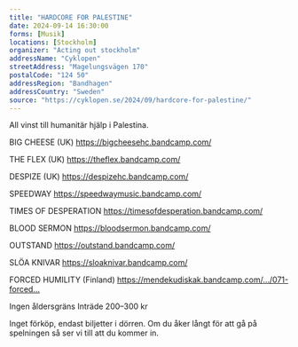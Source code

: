 ```yaml
---
title: "HARDCORE FOR PALESTINE"
date: 2024-09-14 16:30:00
forms: [Musik]
locations: [Stockholm]
organizer: "Acting out stockholm"
addressName: "Cyklopen"
streetAddress: "Magelungsvägen 170"
postalCode: "124 50"
addressRegion: "Bandhagen"
addressCountry: "Sweden"
source: "https://cyklopen.se/2024/09/hardcore-for-palestine/"
---
```

All vinst till humanitär hjälp i Palestina.

BIG CHEESE (UK)
https://bigcheesehc.bandcamp.com/

THE FLEX (UK)
https://theflex.bandcamp.com/

DESPIZE (UK)
https://despizehc.bandcamp.com/

SPEEDWAY 
https://speedwaymusic.bandcamp.com/

TIMES OF DESPERATION
https://timesofdesperation.bandcamp.com/

BLOOD SERMON
https://bloodsermon.bandcamp.com/

OUTSTAND
https://outstand.bandcamp.com/

SLÖA KNIVAR
https://sloaknivar.bandcamp.com/

FORCED HUMILITY (Finland)
https://mendekudiskak.bandcamp.com/…/071-forced…

Ingen åldersgräns
Inträde 200–300 kr

Inget förköp, endast biljetter i dörren. Om du åker långt för att gå på spelningen så ser vi till att du kommer in.